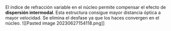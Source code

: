 El índice de refracción variable en el núcleo permite compensar el efecto de **dispersión intermodal**.
Esta estructura consigue mayor distancia óptica a mayor velocidad.
Se elimina el desfase ya que los haces convergen en el núcleo.
![[Pasted image 20230627154118.png]]